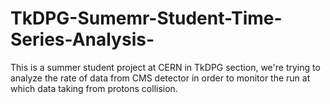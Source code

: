 # TkDPG-Sumemr-Student-Time-Series-Analysis-
This is a summer student project at CERN in TkDPG section, we're trying to analyze the rate of data from CMS detector in order to monitor the run at which data taking from protons collision.
